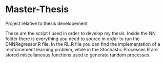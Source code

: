 # Master-Thesis
Project relative to thesis developement

These are the script I used in order to develop my thesis. Inside the NN folder there is everything you need to source in order to run the DNNRegressor.R file.
In the RL.R file you can find the implementation of a reinforcement learning problem, while in the Stochastic Processes R are stored miscellaneous functions used to generate random processes.
